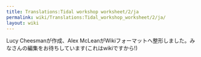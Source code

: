 ```yaml
---
title: Translations:Tidal workshop worksheet/2/ja
permalink: wiki/Translations:Tidal_workshop_worksheet/2/ja/
layout: wiki
---
```


Lucy Cheesmanが作成、Alex
McLeanがWikiフォーマットへ整形しました。みなさんの編集をお待ちしています(これはwikiですから!)
